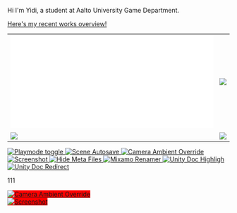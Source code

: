<!-- ## Here's Yidi! -->

Hi I'm Yidi, a student at Aalto University Game Department.

[Here's my recent works overview!](https://maoyeedy.notion.site/Yidi-Mao-recent-works-overview-1e2ff91211db80849514c33400ccf5c7?pvs=4)


<!-- ![Maoyeedy's GitHub stats](https://github-readme-stats.vercel.app/api?username=Maoyeedy&custom_title=Github%20Stats&hide_rank=true&text_bold=false) -->

<!-- <img src="metrics.svg" width="50%" > -->
<table>
  <tr>
    <td>
      <a href="">
      <img src="metrics.plugin.isocalendar.half.svg" width="100%"/>
      </a>
    </td>
    <td>
      <a href="">
      <img src="https://github-readme-stats.vercel.app/api/wakatime?username=Yidi&api_domain=www.maoyeedy.com&custom_title=Wakapi%20Weekly%20Stats&hide=unknown,reg,asmdef&langs_count=10&layout=compact&hide_border=true" width="100%"/>
      <!-- <img src="metrics.plugin.wakatime.svg" width="100%"/> -->
      </a>
    </td>
  </tr>
  <tr>
    <td>
      <a href="https://github.com/anuraghazra/github-readme-stats">
      <img align="center" src="https://github-readme-stats.vercel.app/api/pin/?username=anuraghazra&repo=github-readme-stats&hide_border=true" width="100%"/>
      </a>
    </td>
    <td>
    <a href="https://github.com/anuraghazra/convoychat">
      <img align="center" src="https://github-readme-stats.vercel.app/api/pin/?username=anuraghazra&repo=convoychat&hide_border=true" width="100%"/>
    </a>
    </td>
  </tr>
  <!-- <tr>
      <td><a href="https://gist.github.com/Maoyeedy/0b372fc60cbe6a9f138841946652d30c"><img src="https://github-readme-stats.vercel.app/api/gist?id=0b372fc60cbe6a9f138841946652d30c&hide_border=true" alt="Gist Card"/></a></td>
      <td><a href="https://gist.github.com/Maoyeedy/48745760573afe5ceadc068fc3a37ecb"><img src="https://github-readme-stats.vercel.app/api/gist?id=48745760573afe5ceadc068fc3a37ecb&hide_border=true" alt="Gist Card"/></a></td>
  </tr> -->
</table>

<a href="https://gist.github.com/Maoyeedy/0b372fc60cbe6a9f138841946652d30c">
<img src="https://github-readme-stats.vercel.app/api/gist?id=0b372fc60cbe6a9f138841946652d30c" alt="Playmode toggle"/>
</a>

<a href="https://gist.github.com/Maoyeedy/48745760573afe5ceadc068fc3a37ecb">
<img src="https://github-readme-stats.vercel.app/api/gist?id=48745760573afe5ceadc068fc3a37ecb" alt="Scene Autosave"/>
</a>

<a href="https://gist.github.com/Maoyeedy/a8d66b314dfe671a6a9336eb4a2d15ef">
<img src="https://github-readme-stats.vercel.app/api/gist?id=a8d66b314dfe671a6a9336eb4a2d15ef" alt="Camera Ambient Override"/>
</a>

<a href="https://gist.github.com/Maoyeedy/6e16e18ee3d9b31d657a972e87c3debf">
<img src="https://github-readme-stats.vercel.app/api/gist?id=6e16e18ee3d9b31d657a972e87c3debf" alt="Screenshot"/>
</a>

<a href="https://gist.github.com/Maoyeedy/77551790e17397090b7268795654d3cf">
<img src="https://github-readme-stats.vercel.app/api/gist?id=77551790e17397090b7268795654d3cf" alt="Hide Meta Files"/>
</a>

<a href="https://gist.github.com/Maoyeedy/756d993b533e50265df4b581b238a39f">
<img src="https://github-readme-stats.vercel.app/api/gist?id=756d993b533e50265df4b581b238a39f" alt="Mixamo Renamer"/>
</a>

<a href="https://gist.github.com/Maoyeedy/f2e480747cb9a583de471cae4bf2bbf5">
<img src="https://github-readme-stats.vercel.app/api/gist?id=f2e480747cb9a583de471cae4bf2bbf5" alt="Unity Doc Highligh"/>
</a>

<a href="https://gist.github.com/Maoyeedy/3fce9550261e088d2c736b1d13954718">
<img src="https://github-readme-stats.vercel.app/api/gist?id=3fce9550261e088d2c736b1d13954718" alt="Unity Doc Redirect"/>
</a>

111


<div width="100%" style="display:grid">

<a href="https://gist.github.com/Maoyeedy/a8d66b314dfe671a6a9336eb4a2d15ef">
<img style="background-color: #FF0000; width: 100%" src="https://github-readme-stats.vercel.app/api/gist?id=a8d66b314dfe671a6a9336eb4a2d15ef" alt="Camera Ambient Override"/>
</a>

<a href="https://gist.github.com/Maoyeedy/6e16e18ee3d9b31d657a972e87c3debf">
<img style="background-color: #FF0000; width: 100%" src="https://github-readme-stats.vercel.app/api/gist?id=6e16e18ee3d9b31d657a972e87c3debf" alt="Screenshot"/>
</a>

</div>

